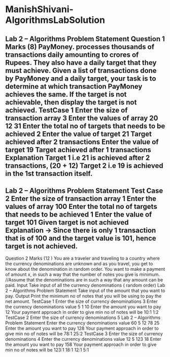# ManishShivani-AlgorithmsLabSolution
Lab 2 – Algorithms Problem Statement
Question 1 Marks (8)
PayMoney. processes thousands of transactions daily amounting to crores of Rupees. They
also have a daily target that they must achieve. Given a list of transactions done by
PayMoney and a daily target, your task is to determine at which transaction PayMoney
achieves the same. If the target is not achievable, then display the target is not achieved.
TestCase 1
Enter the size of transaction array
3
Enter the values of array
20 12 31
Enter the total no of targets that needs to be achieved
2
Enter the value of target
21
Target achieved after 2 transactions
Enter the value of target
19
Target achieved after 1 transactions
Explanation
Target 1 i.e 21 is achieved after 2 transactions, (20 + 12)
Target 2 i.e 19 is achieved in the 1st transaction itself.
-------------------------------------------------------
Lab 2 – Algorithms Problem Statement
Test Case 2
Enter the size of transaction array
1
Enter the values of array
100
Enter the total no of targets that needs to be achieved
1
Enter the value of target
101
Given target is not achieved
Explanation → Since there is only 1 transaction that is of 100 and the target value is 101,
hence target is not achieved.
-----------------------------------------------------------------------------------------------------------
Question 2 Marks (12 )
You are a traveler and traveling to a country where the currency denominations are
unknown and as you travel, you get to know about the denomination in random order.
You want to make a payment of amount x, in such a way that the number of notes you give
is minimum.
//Assume that the denominations are in such a way that any amount can be paid.
Input
Take input of all the currency denominations ( random order)
Lab 2 – Algorithms Problem Statement
Take input of the amount that you want to pay.
Output
Print the minimum no of notes that you will be using to pay the net amount.
TestCase 1
Enter the size of currency denominations
3
Enter the currency denominations value
5
1
10
Enter the amount you want to pay
12
Your payment approach in order to give min no of notes will be
10:1
1:2
TestCase 2
Enter the size of currency denominations
5
Lab 2 – Algorithms Problem Statement
Enter the currency denominations value
60
5
12
78
25
Enter the amount you want to pay
128
Your payment approach in order to give min no of notes will be
78:1
25:2
TestCase 3
Enter the size of currency denominations
4
Enter the currency denominations value
12
5
123
18
Enter the amount you want to pay
158
Your payment approach in order to give min no of notes will be
123:1
18:1
12:1
5:1
